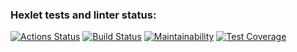 ### Hexlet tests and linter status:

[![Actions Status](https://github.com/pavlovkeith/frontend-project-46/workflows/hexlet-check/badge.svg)](https://github.com/pavlovkeith/frontend-project-46/actions)
[![Build Status](https://github.com/pavlovkeith/frontend-project-46/actions/workflows/main.yml/badge.svg?branch=main)](https://github.com/pavlovkeith/frontend-project-46/actions/workflows/main.yml)
[![Maintainability](https://api.codeclimate.com/v1/badges/ca4af127eaba8eb52df0/maintainability)](https://codeclimate.com/github/pavlovkeith/frontend-project-46/maintainability)
[![Test Coverage](https://api.codeclimate.com/v1/badges/ca4af127eaba8eb52df0/test_coverage)](https://codeclimate.com/github/pavlovkeith/frontend-project-46/test_coverage)
